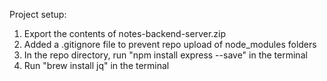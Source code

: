 Project setup:

1. Export the contents of notes-backend-server.zip
2. Added a .gitignore file to prevent repo upload of node_modules folders
3. In the repo directory, run "npm install express --save" in the terminal
4. Run "brew install jq" in the terminal
